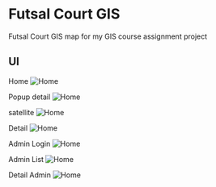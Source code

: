 # Futsal Court GIS
Futsal Court GIS map for my GIS course assignment project

## UI
Home
![Home](/opt/lampp/htdocs/Futsal_GIS/assets/img/SS/tampilan1.png)

Popup detail
![Home](/opt/lampp/htdocs/Futsal_GIS/assets/img/SS/tampilanpopup.png)

satellite 
![Home](/opt/lampp/htdocs/Futsal_GIS/assets/img/SS/tampilansatelit.png)

Detail
![Home](/opt/lampp/htdocs/Futsal_GIS/assets/img/SS/tampilandetail.png)

Admin Login
![Home](/opt/lampp/htdocs/Futsal_GIS/assets/img/SS/tampilanadmin.png)

Admin List
![Home](/opt/lampp/htdocs/Futsal_GIS/assets/img/SS/tampilanlistadmin.png)

Detail Admin
![Home](/opt/lampp/htdocs/Futsal_GIS/assets/img/SS/tampilandetailAdmin.png)


